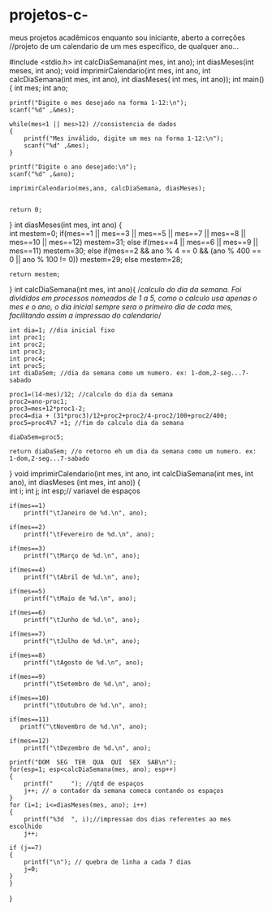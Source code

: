 # projetos-c-
meus projetos acadêmicos enquanto sou iniciante, aberto a correções 
//projeto de um calendario de um mes especifico, de qualquer ano...


#include <stdio.h>
int calcDiaSemana(int mes, int ano);
int diasMeses(int meses, int ano);
void imprimirCalendario(int mes, int ano, int calcDiaSemana(int mes, int ano), int diasMeses( int mes, int ano));
int main()
{
    int mes;
    int ano;
    
    printf("Digite o mes desejado na forma 1-12:\n");
    scanf("%d" ,&mes);
    
    while(mes<1 || mes>12) //consistencia de dados
    { 
        printf("Mes inválido, digite um mes na forma 1-12:\n");
        scanf("%d" ,&mes);
    }
    
    printf("Digite o ano desejado:\n");
    scanf("%d" ,&ano);
    
    imprimirCalendario(mes,ano, calcDiaSemana, diasMeses);
    
    
    return 0;
}
int diasMeses(int mes, int ano)
{   
    int mestem=0;
    if(mes==1 || mes==3 || mes==5 || mes==7 || mes==8 || mes==10 || mes==12)
        mestem=31;
    else if(mes==4 || mes==6 || mes==9 || mes==11)
        mestem=30;
    else if(mes==2 && ano % 4 == 0 && (ano % 400 == 0 || ano % 100 != 0))
        mestem=29;
    else
        mestem=28;
    
    return mestem;
}
int calcDiaSemana(int mes, int ano){
    /*calculo do dia da semana. Foi divididos em processos nomeados de 1 a 5,
    como o calculo usa apenas o mes e o ano, o dia inicial sempre sera o primeiro dia de cada mes,
    facilitando assim a impressao do calendario*/
    
    int dia=1; //dia inicial fixo
    int proc1; 
    int proc2;
    int proc3;
    int proc4;
    int proc5;  
    int diaDaSem; //dia da semana como um numero. ex: 1-dom,2-seg...7-sabado
    
    proc1=(14-mes)/12; //calculo do dia da semana
    proc2=ano-proc1;
    proc3=mes+12*proc1-2;
    proc4=dia + (31*proc3)/12+proc2+proc2/4-proc2/100+proc2/400;
    proc5=proc4%7 +1; //fim do calculo dia da semana
    
    diaDaSem=proc5; 
    
    return diaDaSem; //o retorno eh um dia da semana como um numero. ex: 1-dom,2-seg...7-sabado
}
void imprimirCalendario(int mes, int ano, int calcDiaSemana(int mes, int ano), int diasMeses (int mes, int ano))
{   
    int i;
    int j;
    int esp;// variavel de espaços
    
    if(mes==1)
        printf("\tJaneiro de %d.\n", ano);
        
    if(mes==2)
        printf("\tFevereiro de %d.\n", ano);
        
    if(mes==3)
        printf("\tMarço de %d.\n", ano);
        
    if(mes==4)
        printf("\tAbril de %d.\n", ano);
        
    if(mes==5)
        printf("\tMaio de %d.\n", ano);
        
    if(mes==6)
        printf("\tJunho de %d.\n", ano);
        
    if(mes==7)
        printf("\tJulho de %d.\n", ano);
        
    if(mes==8)
        printf("\tAgosto de %d.\n", ano);
        
    if(mes==9)
        printf("\tSetembro de %d.\n", ano);
        
    if(mes==10)
        printf("\tOutubro de %d.\n", ano);
        
    if(mes==11)
       printf("\tNovembro de %d.\n", ano);
       
    if(mes==12)
        printf("\tDezembro de %d.\n", ano);
        
    printf("DOM  SEG  TER  QUA  QUI  SEX  SAB\n");
    for(esp=1; esp<calcDiaSemana(mes, ano); esp++)
    {
        printf("     "); //qtd de espaços 
        j++; // o contador da semana comeca contando os espaços
    }
    for (i=1; i<=diasMeses(mes, ano); i++)
    {
        printf("%3d  ", i);//impressao dos dias referentes ao mes escolhido
        j++;
        
    if (j==7)
    {
        printf("\n"); // quebra de linha a cada 7 dias
        j=0;
    }
    }
}
